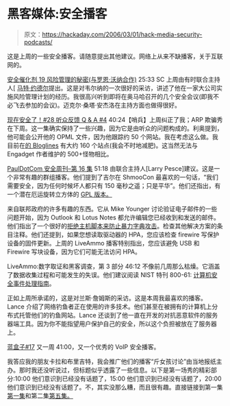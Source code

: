 # 黑客媒体:安全播客

> 原文：<https://hackaday.com/2006/03/01/hack-media-security-podcasts/>

这是上周的一些安全播客。请随意提出其他建议。网络上从来不缺播客，关于互联网的。

[安全催化剂 19 风险管理的秘密(与罗恩·沃纳合作)](http://www.securitycatalyst.com/?p=78) 25:33 SC 上周由有时联合主持人[ [马特·约德尔](http://www.acr0nym.com/)提出。这是对韦尔纳的一次很好的采访，讲述了他在一家大公司实施风险管理计划的经历。我很高兴听到即将在奥马哈召开的几个安全会议(即我不必飞去参加的会议)。迈克尔·桑塔·安杰洛在主持方面也做得很好。

[现在安全了！#28 听众反馈 Q & A #4](http://www.grc.com/SecurityNow.htm) 40:24【哨兵】上周纠正了我；ARP 欺骗秀在下周。这一集确实保持了一些兴趣，因为它是由听众的问题构成的。利奥提到，他可能会公开他的 OPML 文件，因为他跟踪约 50 个网站。我在考虑这么做。我目前在[的 Bloglines](http://bloglines.com) 有大约 160 个站点(我会不时地减肥)。这当然无法与 Engadget 作者维护的 500+怪物相比。

[PaulDotCom 安全周刊–第 16 集](http://www.pauldotcom.com/2006/02/pauldotcom_security_weekly_epi_17.html) 51:18 由联合主持人[Larry Pesce]建议。这是一个非常有趣的群组播客。他们提到了吉尔在 ShmooCon 最喜欢的一句话，“我们需要安全，因为任何时候坏人都只有 150 毫秒之遥；只是平华”。他们还指出，有一个潜在厄运旋转立方体的 [GPL 版本。](http://kismetwireless.net/doomcube/)

来自联邦政府的许多有趣的东西。它从 Mike Younger 讨论验证电子邮件的一些问题开始，因为 Outlook 和 Lotus Notes 都允许编辑您已经收到和发送的邮件。他们指出了一个很好的[拒绝主机脚本来防止暴力字典攻击](http://www.howtoforge.com/preventing_ssh_dictionary_attacks_with_denyhosts)。检查其他解决方案的条目注释。他们还提到，如果您想读取驱动器的 HPA，您应该检查 firewire 写保护设备的固件更新。上周的 LiveAmmo 播客特别指出，您应该避免 USB 和 Firewire 写块设备，因为它们可能无法访问 HPA。

LiveAmmo:数字取证和黑客调查，第 3 部分 46:12 不像前几周那么枯燥。它涵盖了数据收集过程和可能发生的失误。他们建议阅读 NIST 特刊 800-61: [计算机安全事件处理指南](http://csrc.nist.gov/publications/nistpubs/)。

正如上周所承诺的，这是对兰斯·詹姆斯的采访。这是本周我最喜欢的播客。Lance 介绍了网络钓鱼者正在使用的许多技术。他们甚至在被拥有的计算机上分布式托管他们的钓鱼网站。Lance 还谈到了他一直在开发的对抗恶意软件的服务器端工具。因为你不能指望用户保护自己的安全，所以这个负担被放在了服务器上。

[蓝盒子#17](http://www.blueboxpodcast.com/2006/03/blue_box_podcas.html) 又一周 41:00，又一个优秀的 VoIP 安全播客。

我答应我的朋友卡拉和布里吉特，我会推广他们的播客“斤女孩讨论”由当地报纸主办。那时我还没听说过，但标题似乎透露了一些信息。以下是第一场秀的精彩部分:10:00 他们意识到已经没有话题了，15:00 他们意识到已经没有话题了，20:00 他们意识到已经没有话题了。不，其实没那么糟，而且很有趣。直接链接到第一集[第一集](http://www.journalstar.com/resources/media/scripts/download.mp3?mid=M43f65d16dfa3e_rss)和第二集[第五集。](http://www.journalstar.com/resources/media/scripts/download.mp3?mid=M43fd18b027cc8_rss)